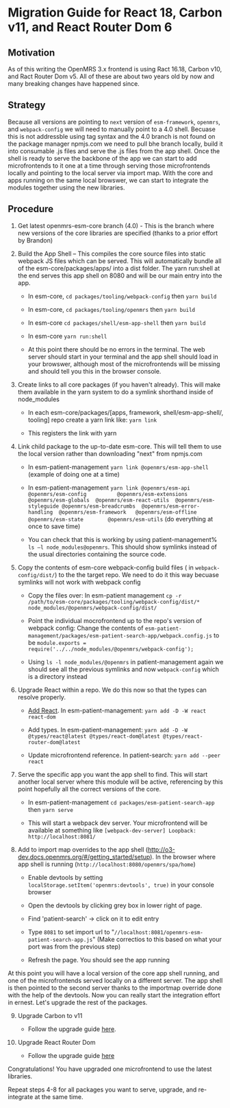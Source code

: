 # Migration Guide for React 18, Carbon v11, and React Router Dom 6

## Motivation

As of this writing the OpenMRS 3.x frontend is using Ract 16.18, Carbon v10, and Ract Router Dom v5. 
All of these are about two years old by now and many breaking changes have happened since. 

## Strategy

Because all versions are pointing to `next` version of `esm-framework`, `openmrs`, and `webpack-config` 
we will need to manually point to a 4.0 shell. Becuase this is not addressble using tag syntax and the 4.0 
branch is not found on the package manager npmjs.com we need to pull bhe branch locally, build it into
consumable .js files and serve the .js files from the app shell. Once the shell is ready to serve the 
backbone of the app we can start to add microfrontends to it one at a time through serving those microfrontends
locally and pointing to the local server via import map. With the core and apps running on the same local
browswer, we can start to integrate the modules together using the new libraries.

## Procedure

1. Get latest openmrs-esm-core branch (4.0) - This is the branch where new versions of the core libraries are specified (thanks to a prior effort by Brandon) 

2. Build the App Shell – This compiles the core source files into static webpack JS files which can be served. This will automatically bundle all of the esm-core/packages/apps/ into a dist folder. The yarn run:shell at the end serves this app shell on 8080 and will be our main entry into the app.

    * In esm-core, `cd packages/tooling/webpack-config` then `yarn build`

    * In esm-core, `cd packages/tooling/openmrs` then `yarn build`

    * In esm-core `cd packages/shell/esm-app-shell` then `yarn build`
    * In esm-core `yarn run:shell`

    * At this point there should be no errors in the terminal. The web server should start in your terminal and the app shell should load in your browswer, although most of the microfrontends will be missing and should tell you this in the browser console. 

3. Create links to all core packages (if you haven't already). This will make them available in the yarn system to do a symlink shorthand inside of node_modules 

    * In each esm-core/packages/[apps, framework, shell/esm-app-shell/, tooling] repo create a yarn link like: `yarn link`

    * This registers the link with yarn 

4. Link child package to the up-to-date esm-core. This will tell them to use the local version rather than downloading "next" from npmjs.com 

    * In esm-patient-management `yarn link @openmrs/esm-app-shell` (example of doing one at a time)

    * In esm-patient-management `yarn link @openmrs/esm-api          @openmrs/esm-config          @openmrs/esm-extensions  @openmrs/esm-globals  @openmrs/esm-react-utils  @openmrs/esm-styleguide @openmrs/esm-breadcrumbs  @openmrs/esm-error-handling  @openmrs/esm-framework   @openmrs/esm-offline  @openmrs/esm-state        @openmrs/esm-utils` (do everything at once to save time)

    * You can check that this is working by using patient-management% `ls –l node_modules@openmrs`. This should show symlinks instead of the usual directories containing the source code.

5. Copy the contents of esm-core webpack-config build files ( in `webpack-config/dist/`) to the the target repo. We need to do it this way becuase symlinks will not work with webpack config

    * Copy the files over: In esm-patient management `cp -r /path/to/esm-core/packages/tooling/webpack-config/dist/* node_modules/@openmrs/webpack-config/dist/ `

    * Point the individual mocrofrontend up to the repo's version of webpack config: Change the contents of `esm-patient-management/packages/esm-patient-search-app/webpack.config.js`  to be `module.exports = require('../../node_modules/@openmrs/webpack-config'); `

    * Using `ls -l node_modules/@openmrs` in patient-management again we should see all the previous symlinks and now `webpack-config` which is a directory instead

6. Upgrade React within a repo. We do this now so that the types can resolve properly.

    * [Add React](https://reactjs.org/blog/2022/03/08/react-18-upgrade-guide.html). In esm-patient-management: `yarn add -D -W react react-dom`
    
    * Add types. In esm-patient-management: `yarn add -D -W @types/react@latest @types/react-dom@latest @types/react-router-dom@latest`

    * Update microfrontend reference. In patient-search: `yarn add --peer react`

7. Serve the specific app you want the app shell to find. This will start another local server where this module will be active, referencing by this point hopefully all the correct versions of the core. 

    * In esm-patient-management  `cd packages/esm-patient-search-app` then `yarn serve`

    * This will start a webpack dev server. Your microfrontend will be available at something like `[webpack-dev-server] Loopback: http://localhost:8081/`

8. Add to import map overrides to the app shell (http://o3-dev.docs.openmrs.org/#/getting_started/setup). In the browser where app shell is running (`http://localhost:8080/openmrs/spa/home`)  

    * Enable devtools by setting `localStorage.setItem('openmrs:devtools', true)` in your console browser

    * Open the devtools by clicking grey box in lower right of page.

    * Find 'patient-search' -> click on it to edit entry 

    * Type `8081` to set import url to "`//localhost:8081/openmrs-esm-patient-search-app.js`" (Make correctios to this based on what your port was from the previous step)

    * Refresh the page. You should see the app running

At this point you will have a local version of the core app shell running, and one of the microfrontends served locally on a different server. The app shell is then pointed to the second server thanks to the importmap override done with the help of the devtools. Now you can really start the integration effort in ernest. Let's upgrade the rest of the packages.

9. Upgrade Carbon to v11

    * Follow the upgrade guide [here](https://carbondesignsystem.com/migrating/guide/develop).

10. Upgrade React Router Dom

    * Follow the upgrade guide [here](https://reactrouter.com/docs/en/v6/upgrading/v5)

Congratulations! You have upgraded one microfrontend to use the latest libraries.

Repeat steps 4-8 for all packages you want to serve, upgrade, and re-integrate at the same time.

